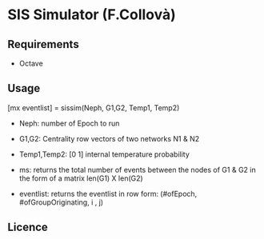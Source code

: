 # SIS Simulator (F.Collovà)


## Requirements

- Octave


## Usage

[mx eventlist] = sissim(Neph, G1,G2, Temp1, Temp2)


- Neph: number of Epoch to run

- G1,G2: Centrality row vectors of two networks N1 & N2

- Temp1,Temp2: [0 1] internal temperature probability



- ms: returns the total number of events between the nodes of G1 & G2 in the form of a matrix len(G1) X len(G2)

- eventlist: returns the eventlist in row form: (#ofEpoch, #ofGroupOriginating, i , j)


## Licence

